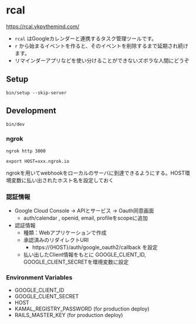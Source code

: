 # rcal

https://rcal.ykpythemind.com/

- `rcal` はGoogleカレンダーと連携するタスク管理ツールです。
- `r` から始まるイベントを作ると、そのイベントを削除するまで延期され続けます。
- リマインダーアプリなどを使い分けることができないズボラな人間にどうぞ

## Setup

```
bin/setup --skip-server
```

## Development

```
bin/dev
```

### ngrok

```
ngrok http 3000

export HOST=xxx.ngrok.io
```

ngrokを用いてwebhookをローカルのサーバに到達できるようにする。HOST環境変数に払い出されたホスト名を設定しておく

### 認証情報

- Google Cloud Console -> APIとサービス -> Oauth同意画面
  - auth/calendar , openid, email, profileをscopeに追加
- 認証情報
  - 種類：Webアプリケーションで作成
  - 承認済みのリダイレクトURI
    - https://{HOST}/auth/google_oauth2/callback を設定
  - 払い出したClient情報をもとに GOOGLE_CLIENT_ID, GOOGLE_CLIENT_SECRETを環境変数に設定

### Environment Variables

- GOOGLE_CLIENT_ID
- GOOGLE_CLIENT_SECRET
- HOST
- KAMAL_REGISTRY_PASSWORD (for production deploy)
- RAILS_MASTER_KEY (for production deploy)
